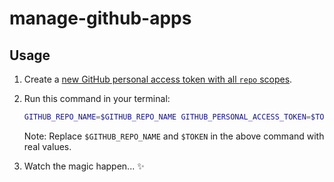 # manage-github-apps

## Usage

1. Create a [new GitHub personal access token with all `repo` scopes](https://github.com/settings/tokens/new?description=FT%20Manage%20GitHub%20Apps%20CLI&scopes=repo).

2. Run this command in your terminal:

    ```sh
    GITHUB_REPO_NAME=$GITHUB_REPO_NAME GITHUB_PERSONAL_ACCESS_TOKEN=$TOKEN npx github:financial-times/manage-github-apps
    ```

    Note: Replace `$GITHUB_REPO_NAME` and `$TOKEN` in the above command with real values.

3. Watch the magic happen... :sparkles:
